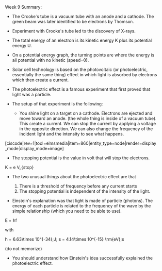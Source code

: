 Week 9 Summary:

- The Crooke's tube is a vacuum tube with an anode and a cathode. The green beam was later identified to be electrons by Thomson.
- Experiment with Crooke's tube led to the discovery of X-rays.
- The total energy of an electron is its kinetic energy K plus its potential energy U.
- On a potential energy graph, the turning points are where the energy is all potential with no kinetic (speed=0).
- Solar cell technology is based on the photovoltaic (or photoelectric, essentially the same thing) effect in which light is absorbed by electrons which then create a current.
- The photoelectric effect is a famous experiment that first proved that light was a particle.
- The setup of that experiment is the following:

    * You shine light on a target on a cathode. Electrons are ejected and move toward an anode. (the whole thing is inside of a vacuum tube). This create a current. We can stop the current by applying a voltage in the opposite direction. We can also change the frequency of the incident light and the intensity to see what happens.

[ciscode|rev=1|tool=elmsmedia|item=860|entity_type=node|render=display_mode|display_mode=image]

- The stopping potential is the value in volt that will stop the electrons.

<lrn-math>K = e V_{stop}</lrn-math>

- The two unusual things about the photoelectric effect are that

    1. There is a threshold of frequency before any current starts
    2. The stopping potential is independent of the intensity of the light.

- Einstein's explanation was that light is made of particle (photons). The energy of each particle is related to the frequency of the wave by the simple relationship (which you need to be able to use).

<lrn-math>E = hf </lrn-math>

with

<lrn-math>h = 6.63\times 10^{-34}\;J\; s = 4.14\times 10^{-15} \rm{eV}\;s</lrn-math>

(do not memorize)

- You should understand how Einstein's idea successfully explained the photoelectric effect.